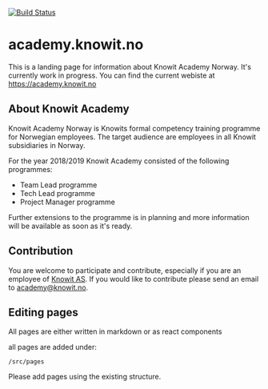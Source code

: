 [![Build Status](https://travis-ci.org/knowit/academy.knowit.no.svg?branch=master)](https://travis-ci.org/knowit/academy.knowit.no)

# academy.knowit.no

This is a landing page for information about Knowit Academy Norway.
It's currently work in progress. You can find the current webiste at https://academy.knowit.no

## About Knowit Academy

Knowit Academy Norway is Knowits formal competency training programme for Norwegian employees.
The target audience are employees in all Knowit subsidiaries in Norway.

For the year 2018/2019 Knowit Academy consisted of the following programmes:

- Team Lead programme
- Tech Lead programme
- Project Manager programme

Further extensions to the programme is in planning and more information will be available as soon as it's ready.

## Contribution

You are welcome to participate and contribute, especially if you are an employee of [Knowit AS](https://www.knowit.no). If you would like to contribute please send an email to academy@knowit.no.

## Editing pages

All pages are either written in markdown or as react components

all pages are added under:

```
/src/pages
```

Please add pages using the existing structure.
